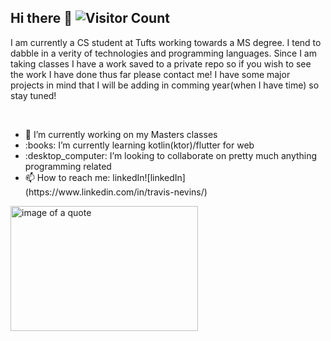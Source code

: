 <!--
http://quotesideas.com/wp-content/uploads/2015/02/Learning-Quotes-Albert-Einstein.jpg
**trav-xeno/trav-xeno** is a ✨ _special_ ✨ repository because its `README.md` (this file) appears on your GitHub profile.
![ReadMe Card](https://github-readme-stats.vercel.app/api/pin/?username=YourUsername&repo=YourRepositoryName)
![image of a quote](http://quotesideas.com/wp-content/uploads/2015/02/Learning-Quotes-Albert-Einstein.jpg)
--> 

## Hi there 👋  ![Visitor Count](https://profile-counter.glitch.me/trav-xeno/count.svg)

<p> 
  I am currently a CS student at Tufts working towards a MS degree. 
  I tend to dabble in a verity of technologies and programming languages. Since I am taking classes I have a work saved to a private repo so if you wish to see the work I have done thus far please contact me! I have some major projects in mind that I will be adding in comming year(when I have time) so stay tuned!      
</p>
<br/>
<ul>
  <li>🔭 I’m currently working on my Masters classes</li>
  <li> :books:	 I’m currently learning kotlin(ktor)/flutter for web</li>
  <li>:desktop_computer:	I’m looking to collaborate on pretty much anything programming related </li>
  <li>📫 How to reach me: linkedIn![linkedIn](https://www.linkedin.com/in/travis-nevins/) </li>
</ul>  
  

<img width="300" height="200" alt="image of a quote" src="http://quotesideas.com/wp-content/uploads/2015/02/Learning-Quotes-Albert-Einstein.jpg)" >
